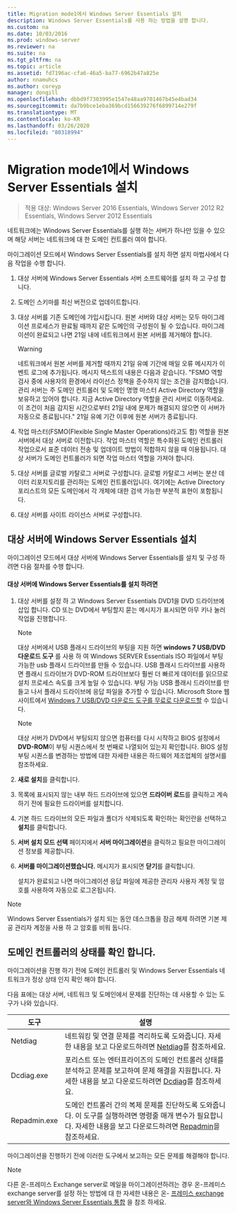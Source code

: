 ```yaml
---
title: Migration mode1에서 Windows Server Essentials 설치
description: Windows Server Essentials를 사용 하는 방법을 설명 합니다.
ms.custom: na
ms.date: 10/03/2016
ms.prod: windows-server
ms.reviewer: na
ms.suite: na
ms.tgt_pltfrm: na
ms.topic: article
ms.assetid: fd7196ac-cfa6-46a5-ba77-6962b47a825e
author: nnamuhcs
ms.author: coreyp
manager: dongill
ms.openlocfilehash: dbbd9f7303995e1547e48aa9701467b45e4bad34
ms.sourcegitcommit: da7b9bce1eba369bcd156639276f6899714e279f
ms.translationtype: MT
ms.contentlocale: ko-KR
ms.lasthandoff: 03/26/2020
ms.locfileid: "80318994"
---
```

# <a name="install-windows-server-essentials-in-migration-mode1"></a>Migration mode1에서 Windows Server Essentials 설치

>적용 대상: Windows Server 2016 Essentials, Windows Server 2012 R2 Essentials, Windows Server 2012 Essentials

네트워크에는 Windows Server Essentials를 실행 하는 서버가 하나만 있을 수 있으며 해당 서버는 네트워크에 대 한 도메인 컨트롤러 여야 합니다.  
  
 마이그레이션 모드에서 Windows Server Essentials를 설치 하면 설치 마법사에서 다음 작업을 수행 합니다.  
  
1.  대상 서버에 Windows Server Essentials 서버 소프트웨어를 설치 하 고 구성 합니다.  
  
2.  도메인 스키마를 최신 버전으로 업데이트합니다.  
  
3.  대상 서버를 기존 도메인에 가입시킵니다. 원본 서버와 대상 서버는 모두 마이그레이션 프로세스가 완료될 때까지 같은 도메인의 구성원이 될 수 있습니다. 마이그레이션이 완료되고 나면 21일 내에 네트워크에서 원본 서버를 제거해야 합니다.  
  
    > [!WARNING]
    >  네트워크에서 원본 서버를 제거할 때까지 21일 유예 기간에 매일 오류 메시지가 이벤트 로그에 추가됩니다. 메시지 텍스트의 내용은 다음과 같습니다. "FSMO 역할 검사 중에 사용자의 환경에서 라이선스 정책을 준수하지 않는 조건을 감지했습니다. 관리 서버는 주 도메인 컨트롤러 및 도메인 명명 마스터 Active Directory 역할을 보유하고 있어야 합니다. 지금 Active Directory 역할을 관리 서버로 이동하세요. 이 조건이 처음 감지된 시간으로부터 21일 내에 문제가 해결되지 않으면 이 서버가 자동으로 종료됩니다." 21일 유예 기간 이후에 원본 서버가 종료됩니다.  
  
4.  작업 마스터(FSMO(Flexible Single Master Operations)라고도 함) 역할을 원본 서버에서 대상 서버로 이전합니다. 작업 마스터 역할은 특수화된 도메인 컨트롤러 작업으로서 표준 데이터 전송 및 업데이트 방법이 적합하지 않을 때 이용됩니다. 대상 서버가 도메인 컨트롤러가 되면 작업 마스터 역할을 가져야 합니다.  
  
5.  대상 서버를 글로벌 카탈로그 서버로 구성합니다. 글로벌 카탈로그 서버는 분산 데이터 리포지토리를 관리하는 도메인 컨트롤러입니다. 여기에는 Active Directory 포리스트의 모든 도메인에서 각 개체에 대한 검색 가능한 부분적 표현이 포함됩니다.  
  
6.  대상 서버를 사이트 라이선스 서버로 구성합니다.  
  
##  <a name="install-windows-server-essentials-on-the-destination-server"></a><a name="BKMK_Install"></a>대상 서버에 Windows Server Essentials 설치  
 마이그레이션 모드에서 대상 서버에 Windows Server Essentials를 설치 및 구성 하려면 다음 절차를 수행 합니다.  
  
#### <a name="to-install-windows-server-essentials-on-the-destination-server"></a>대상 서버에 Windows Server Essentials를 설치 하려면  
  
1. 대상 서버를 설정 하 고 Windows Server Essentials DVD1을 DVD 드라이브에 삽입 합니다. CD 또는 DVD에서 부팅할지 묻는 메시지가 표시되면 아무 키나 눌러 작업을 진행합니다.  
  
   > [!NOTE]
   >  대상 서버에서 USB 플래시 드라이브의 부팅을 지원 하면 **windows 7 USB/DVD 다운로드 도구** 를 사용 하 여 Windows SERVER Essentials ISO 파일에서 부팅 가능한 usb 플래시 드라이브를 만들 수 있습니다. USB 플래시 드라이브를 사용하면 플래시 드라이브가 DVD-ROM 드라이브보다 훨씬 더 빠르게 데이터를 읽으므로 설치 프로세스 속도를 크게 높일 수 있습니다. 부팅 가능 USB 플래시 드라이브를 만들고 나서 플래시 드라이브에 응답 파일을 추가할 수 있습니다. Microsoft Store 웹 사이트에서 [Windows 7 USB/DVD 다운로드 도구를 무료로 다운로드할](https://go.microsoft.com/fwlink/p/?LinkId=248282) 수 있습니다.  
  
   > [!NOTE]
   >  대상 서버가 DVD에서 부팅되지 않으면 컴퓨터를 다시 시작하고 BIOS 설정에서 **DVD-ROM**이 부팅 시퀀스에서 첫 번째로 나열되어 있는지 확인합니다. BIOS 설정 부팅 시퀀스를 변경하는 방법에 대한 자세한 내용은 하드웨어 제조업체의 설명서를 참조하세요.  
  
2. **새로 설치**를 클릭합니다.  
  
3. 목록에 표시되지 않는 내부 하드 드라이브에 있으면 **드라이버 로드**를 클릭하고 계속하기 전에 필요한 드라이버를 설치합니다.  
  
4. 기본 하드 드라이브의 모든 파일과 폴더가 삭제되도록 확인하는 확인란을 선택하고 **설치**를 클릭합니다.  
  
5. **서버 설치 모드 선택** 페이지에서 **서버 마이그레이션**을 클릭하고 필요한 마이그레이션 정보를 제공합니다.  
  
6. **서버를 마이그레이션했습니다.** 메시지가 표시되면 **닫기**를 클릭합니다.  
  
   설치가 완료되고 나면 마이그레이션 응답 파일에 제공한 관리자 사용자 계정 및 암호를 사용하여 자동으로 로그온됩니다.  
  
> [!NOTE]
>  Windows Server Essentials가 설치 되는 동안 데스크톱을 잠금 해제 하려면 기본 제공 관리자 계정을 사용 하 고 암호를 비워 둡니다.  
  
##  <a name="verify-the-health-of-the-domain-controller"></a><a name="BKMK_VerifyTheHealthOfDC"></a>도메인 컨트롤러의 상태를 확인 합니다.  
 마이그레이션을 진행 하기 전에 도메인 컨트롤러 및 Windows Server Essentials 네트워크가 정상 상태 인지 확인 해야 합니다.  
  
 다음 표에는 대상 서버, 네트워크 및 도메인에서 문제를 진단하는 데 사용할 수 있는 도구가 나와 있습니다.  
  
|도구|설명|  
|----------|-----------------|  
|Netdiag|네트워킹 및 연결 문제를 격리하도록 도와줍니다. 자세한 내용을 보고 다운로드하려면 [Netdiag](https://go.microsoft.com/fwlink/?LinkId=217388)를 참조하세요.|  
|Dcdiag.exe|포리스트 또는 엔터프라이즈의 도메인 컨트롤러 상태를 분석하고 문제를 보고하여 문제 해결을 지원합니다. 자세한 내용을 보고 다운로드하려면 [Dcdiag](https://go.microsoft.com/fwlink/?LinkId=217389)를 참조하세요.|  
|Repadmin.exe|도메인 컨트롤러 간의 복제 문제를 진단하도록 도와줍니다. 이 도구를 실행하려면 명령줄 매개 변수가 필요합니다. 자세한 내용을 보고 다운로드하려면 [Repadmin](https://go.microsoft.com/fwlink/?LinkId=217387)을 참조하세요.|  
  
 마이그레이션을 진행하기 전에 이러한 도구에서 보고하는 모든 문제를 해결해야 합니다.  
  
> [!NOTE]
>  다른 온-프레미스 Exchange server로 메일을 마이그레이션하려는 경우 온-프레미스 exchange server를 설정 하는 방법에 대 한 자세한 내용은 온- [프레미스 exchange server와 Windows Server Essentials 통합](../manage/Integrate-an-On-Premises-Exchange-Server-with-Windows-Server-Essentials.md) 을 참조 하세요.
